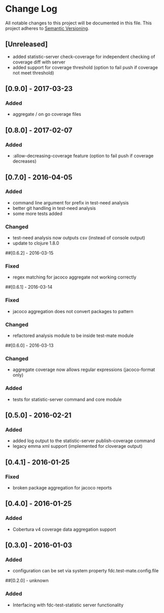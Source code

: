 # Change Log
All notable changes to this project will be documented in this file.
This project adheres to [Semantic Versioning](http://semver.org/).

## [Unreleased]
- added statistic-server check-coverage for independent checking of coverage diff with server
- added support for coverage threshold (option to fail push if coverage not meet threshold)

## [0.9.0] - 2017-03-23
### Added
- aggregate / on go coverage files

## [0.8.0] - 2017-02-07
### Added
- :allow-decreasing-coverage feature (option to fail push if coverage decreases)

## [0.7.0] - 2016-04-05
### Added
- command line argument for prefix in test-need analysis
- better git handling in test-need analysis
- some more tests added
### Changed
- test-need analysis now outputs csv (instead of console output)
- update to clojure 1.8.0

##[0.6.2] - 2016-03-15
### Fixed
- regex matching for jacoco aggregate not working correctly

##[0.6.1] - 2016-03-14
### Fixed
- jacoco aggregation does not convert packages to pattern
### Changed
- refactored analysis module to be inside test-mate module

##[0.6.0] - 2016-03-13
### Changed
- aggregate coverage now allows regular expressions (jacoco-format only)
### Added
- tests for statistic-server command and core module

## [0.5.0] - 2016-02-21
### Added
- added log output to the statistic-server publish-coverage command
- legacy emma xml support (implemented for cloverage output)

## [0.4.1] - 2016-01-25
### Fixed
- broken package aggregation for jacoco reports

## [0.4.0] - 2016-01-25
### Added
- Cobertura v4 coverage data aggregation support

## [0.3.0] - 2016-01-03
### Added
- configuration can be set via system property fdc.test-mate.config.file

##[0.2.0] - unknown
### Added
- Interfacing with fdc-test-statistic server functionality
